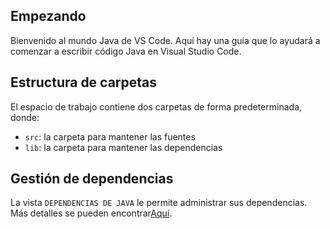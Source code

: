 ## Empezando

Bienvenido al mundo Java de VS Code. Aquí hay una guía que lo ayudará a comenzar a escribir código Java en Visual Studio Code.

## Estructura de carpetas

El espacio de trabajo contiene dos carpetas de forma predeterminada, donde:

- `src`: la carpeta para mantener las fuentes
- `lib`: la carpeta para mantener las dependencias

## Gestión de dependencias

La vista `DEPENDENCIAS DE JAVA` le permite administrar sus dependencias. Más detalles se pueden encontrar[Aquí](https://github.com/microsoft/vscode-java-pack/blob/master/release-notes/v0.9.0.md#work-with-jar-files-directly).

